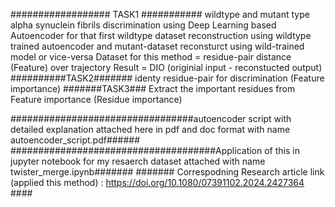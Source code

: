 ################## TASK1 ###########
wildtype and mutant type alpha synuclein fibrils discrimination using Deep Learning based Autoencoder
                for that first wildtype dataset reconstruction using wildtype trained autoencoder and mutant-dataset reconsturct using wild-trained model or vice-versa 
Dataset for this method = residue-pair distance (Feature) over trajectory
Result = DIO (originial input - reconstucted output)
##########TASK2#######
identy residue-pair for discrimination (Feature importance)
#######TASK3###
Extract the important residues from Feature importance (Residue importance)





#################################autoencoder script with detailed explanation attached here in pdf and doc format with name autoencoder_script.pdf######
#####################################Application of this in jupyter notebook for my resaerch dataset attached with name twister_merge.ipynb#######
####### Correspodning Research article link (applied this method) : https://doi.org/10.1080/07391102.2024.2427364 ####
